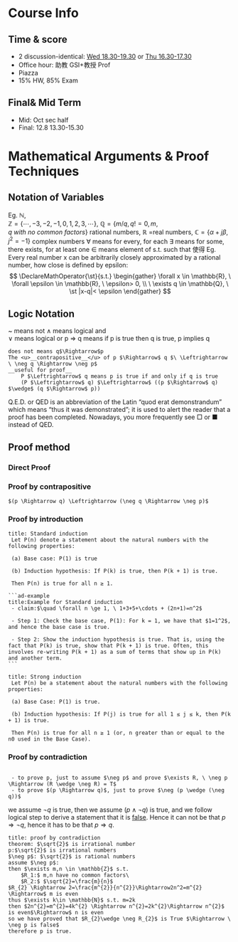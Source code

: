 # Course Info 
## Time & score
- 2 discussion-identical: <u>Wed 18.30-19.30</u> or <u>Thu 16.30-17.30</u>
- Office hour: 助教 GSI+教授 Prof
- Piazza
- 15% HW, 85% Exam

## Final& Mid Term
- Mid: Oct sec half
- Final: 12.8 13.30-15.30

# Mathematical Arguments & Proof Techniques 
## Notation of Variables 
Eg. 
	$\mathbb{N}$,  
	$\mathbb{Z}=\{\cdots,-3,-2,-1,0,1,2,3, \cdots\}$, $\mathbb{Q}=\{m/q, q!=0, m,q \ with \ no \ common \ factors\}$ rational numbers,
	$\mathbb{R}$ =real numbers, 
	$\mathbb{C}=\{\alpha+j\beta, j^2=-1\}$ complex numbers
$\forall$ means for every, for each
$\exists$ means for some, there exists, for at least one
$\in$ means element of
$\text{s.t.}$ such that 使得
Eg.  
	Every real number x can be arbitrarily closely approximated by a rational number, how close is defined by epsilon:
$$
\DeclareMathOperator{\st}{s.t.}
\begin{gather}
\forall x \in \mathbb{R}, 
\ \forall \epsilon \in \mathbb{R}, 
\ \epsilon> 0, 
\\ \ \exists q \in \mathbb{Q},
\ \st |x-q|< \epsilon 
\end{gather}
$$
## Logic Notation 
~ means not 
$\wedge$ means logical and  
$\vee$ means logical or
p $\Rightarrow$ q means if p is true then q is true, p implies q
```ad-note
does not means q$\Rightarrow$p
The <u>__contrapositive__</u> of p $\Rightarrow$ q $\ \Leftrightarrow  \ \neg q \Rightarrow \neg p$
__useful for proof__
	P $\Leftrightarrow$ q means p is true if and only if q is true
	(P $\Leftrightarrow$ q) $\Leftrightarrow$ ((p $\Rightarrow$ q) $\wedge$ (q $\Rightarrow$ p))
```

Q.E.D. or QED is an abbreviation of the Latin “quod erat demonstrandum” which means “thus it was demonstrated”; it is used to alert the reader that a proof has been completed. Nowadays, you more frequently see □ or ■ instead of QED.

## Proof method
### Direct Proof 
### Proof by contrapositive   
```ad-note
$(p \Rightarrow q) \Leftrightarrow (\neg q \Rightarrow \neg p)$
```
### Proof by introduction
````ad-note
title: Standard induction
 Let P(n) denote a statement about the natural numbers with the following properties:
 
 (a) Base case: P(1) is true
 
 (b) Induction hypothesis: If P(k) is true, then P(k + 1) is true.
 
 Then P(n) is true for all n ≥ 1.

```ad-example
title:Example for Standard induction
 - claim:$\quad \forall n \ge 1, \ 1+3+5+\cdots + (2n+1)=n^2$
 
 - Step 1: Check the base case, P(1): For k = 1, we have that $1=1^2$, and hence the base case is true.
 
 - Step 2: Show the induction hypothesis is true. That is, using the fact that P(k) is true, show that P(k + 1) is true. Often, this involves re-writing P(k + 1) as a sum of terms that show up in P(k) and another term.
```
````

```ad-note
title: Strong induction
 Let P(n) be a statement about the natural numbers with the following properties:
 
 (a) Base Case: P(1) is true.
 
 (b) Induction hypothesis: If P(j) is true for all 1 ≤ j ≤ k, then P(k + 1) is true.
 
 Then P(n) is true for all n ≥ 1 (or, n greater than or equal to the n0 used in the Base Case).
```
###  Proof by contradiction
```ad-note

 - to prove p, just to assume $\neg p$ and prove $\exists R, \ \neg p \Rightarrow (R \wedge \neg R) = T$
 - to prove $(p \Rightarrow q)$, just to prove $\neg (p \wedge (\neg q))$
```

we assume $\neg q$ is true, then we assume $(p\wedge \neg q)$ is true, and we follow logical step to derive a statement that it is <u>false</u>. Hence it can not be that $p\Rightarrow \neg q$, hence it has to be that $p\Rightarrow q$.

```ad-example
title: proof by contradiction
theorem: $\sqrt{2}$ is irrational number
p:$\sqrt{2}$ is irrational numbers
$\neg p$: $\sqrt{2}$ is rational numbers
assume $\neg p$:
then $\exists m,n \in \mathbb{Z}$ s.t.
	$R_1:$ m,n have no common factors\
	$R_2:$ $\sqrt{2}=\frac{m}{n}$
$R_{2} \Rightarrow 2=\frac{m^{2}}{n^{2}}\Rightarrow2n^2=m^{2} \Rightarrow$ m is even
thus $\exists k\in \mathbb{N}$ s.t. m=2k
then $2n^{2}=m^{2}=4k^{2} \Rightarrow n^{2}=2k^{2}\Rightarrow n^{2}$ is even$\Rightarrow$ n is even
so we have proved that $R_{2}\wedge \neg R_{2}$ is True $\Rightarrow \ \neg p is false$
therefore p is true.
```
